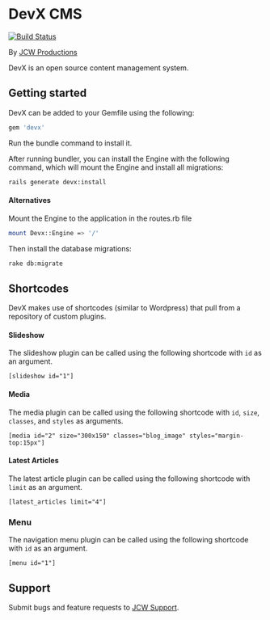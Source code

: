 # DevX CMS

[![Build Status](https://travis-ci.org/jcwproductions/devx.svg?branch=master)](https://travis-ci.org/jcwproductions/devx)

By [JCW Productions](https://jcwproductions.com)

DevX is an open source content management system.

## Getting started

DevX can be added to your Gemfile using the following:

```ruby
gem 'devx'
```

Run the bundle command to install it.

After running bundler, you can install the Engine with the following command, which will mount the Engine and install all migrations:

```bash
rails generate devx:install
```

#### Alternatives
Mount the Engine to the application in the routes.rb file

```bash
mount Devx::Engine => '/'
```

Then install the database migrations:

```bash
rake db:migrate
```


## Shortcodes

DevX makes use of shortcodes (similar to Wordpress) that pull from a repository of custom plugins.

#### Slideshow

The slideshow plugin can be called using the following shortcode with `id` as an argument.

    [slideshow id="1"]


#### Media

The media plugin can be called using the following shortcode with `id`, `size`, `classes`, and `styles` as arguments.

    [media id="2" size="300x150" classes="blog_image" styles="margin-top:15px"]


#### Latest Articles
The latest article plugin can be called using the following shortcode with `limit` as an argument.

    [latest_articles limit="4"]

### Menu

The navigation menu plugin can be called using the following shortcode with `id` as an argument.

    [menu id="1"]


## Support

Submit bugs and feature requests to [JCW Support](mailto:support@jcwproductions.com).